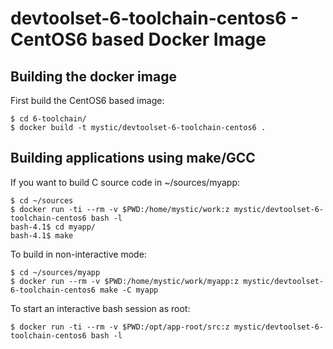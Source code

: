 devtoolset-6-toolchain-centos6 - CentOS6 based Docker Image
===========================================================

Building the docker image
-------------------------

First build the CentOS6 based image:

    $ cd 6-toolchain/
    $ docker build -t mystic/devtoolset-6-toolchain-centos6 .


Building applications using make/GCC
------------------------------------

If you want to build C source code in ~/sources/myapp:

    $ cd ~/sources
    $ docker run -ti --rm -v $PWD:/home/mystic/work:z mystic/devtoolset-6-toolchain-centos6 bash -l
    bash-4.1$ cd myapp/
    bash-4.1$ make

To build in non-interactive mode:

    $ cd ~/sources/myapp
    $ docker run --rm -v $PWD:/home/mystic/work/myapp:z mystic/devtoolset-6-toolchain-centos6 make -C myapp

To start an interactive bash session as root:

    $ docker run -ti --rm -v $PWD:/opt/app-root/src:z mystic/devtoolset-6-toolchain-centos6 bash -l

